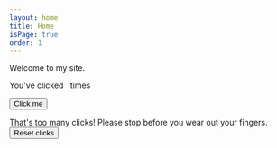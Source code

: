 ```yaml
---
layout: home
title: Home
isPage: true
order: 1
---
```


<p id="broadcast"></p>

Welcome to my site.

<div>You've clicked <span data-bind='text: numberOfClicks'>&nbsp;</span> times</div>
 
<button data-bind='click: registerClick, disable: hasClickedTooManyTimes'>Click me</button>
 
<div data-bind='visible: hasClickedTooManyTimes'>
    That's too many clicks! Please stop before you wear out your fingers.
    <button data-bind='click: resetClicks'>Reset clicks</button>
</div>